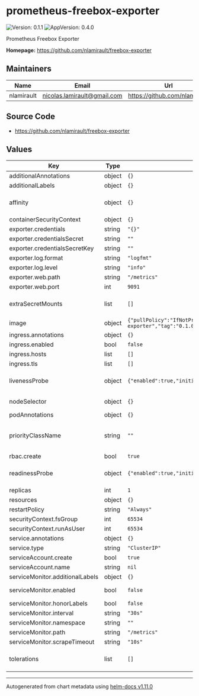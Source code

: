 # prometheus-freebox-exporter

![Version: 0.1.1](https://img.shields.io/badge/Version-0.1.1-informational?style=flat-square) ![AppVersion: 0.4.0](https://img.shields.io/badge/AppVersion-0.4.0-informational?style=flat-square)

Prometheus Freebox Exporter

**Homepage:** <https://github.com/nlamirault/freebox-exporter>

## Maintainers

| Name       | Email                         | Url                             |
| ---------- | ----------------------------- | ------------------------------- |
| nlamirault | <nicolas.lamirault@gmail.com> | <https://github.com/nlamirault> |

## Source Code

- <https://github.com/nlamirault/freebox-exporter>

## Values

| Key                             | Type   | Default                                                                                                             | Description                                                                                                                                             |
| ------------------------------- | ------ | ------------------------------------------------------------------------------------------------------------------- | ------------------------------------------------------------------------------------------------------------------------------------------------------- |
| additionalAnnotations           | object | `{}`                                                                                                                | Additional annotations to add to all resources                                                                                                          |
| additionalLabels                | object | `{}`                                                                                                                | Additional labels to add to all resources                                                                                                               |
| affinity                        | object | `{}`                                                                                                                | Affinity for pod assignment Ref: https://kubernetes.io/docs/concepts/configuration/assign-pod-node/#affinity-and-anti-affinity                          |
| containerSecurityContext        | object | `{}`                                                                                                                |                                                                                                                                                         |
| exporter.credentials            | string | `"{}"`                                                                                                              |                                                                                                                                                         |
| exporter.credentialsSecret      | string | `""`                                                                                                                |                                                                                                                                                         |
| exporter.credentialsSecretKey   | string | `""`                                                                                                                |                                                                                                                                                         |
| exporter.log.format             | string | `"logfmt"`                                                                                                          | Log format. Could be logfmt or json                                                                                                                     |
| exporter.log.level              | string | `"info"`                                                                                                            | Log level                                                                                                                                               |
| exporter.web.path               | string | `"/metrics"`                                                                                                        | Path under which to expose metrics.                                                                                                                     |
| exporter.web.port               | int    | `9091`                                                                                                              | HTTP port used                                                                                                                                          |
| extraSecretMounts               | list   | `[]`                                                                                                                | Additional secret mounts Defines additional mounts with secrets. Secrets must be manually created in the namespace.                                     |
| image                           | object | `{"pullPolicy":"IfNotPresent","pullSecrets":null,"repository":"ghcr.io/nlamirault/freebox-exporter","tag":"0.1.0"}` | Docker image                                                                                                                                            |
| ingress.annotations             | object | `{}`                                                                                                                |                                                                                                                                                         |
| ingress.enabled                 | bool   | `false`                                                                                                             |                                                                                                                                                         |
| ingress.hosts                   | list   | `[]`                                                                                                                |                                                                                                                                                         |
| ingress.tls                     | list   | `[]`                                                                                                                |                                                                                                                                                         |
| livenessProbe                   | object | `{"enabled":true,"initialDelaySeconds":0,"timeoutSeconds":1}`                                                       | Configure Kubernetes liveness probe. Ref: https://kubernetes.io/docs/tasks/configure-pod-container/configure-liveness-readiness-probes/                 |
| nodeSelector                    | object | `{}`                                                                                                                | Node labels for pod assignment Ref: https://kubernetes.io/docs/user-guide/node-selection/                                                               |
| podAnnotations                  | object | `{}`                                                                                                                |                                                                                                                                                         |
| priorityClassName               | string | `""`                                                                                                                | Leverage a PriorityClass to ensure your pods survive resource shortages ref: https://kubernetes.io/docs/concepts/configuration/pod-priority-preemption/ |
| rbac.create                     | bool   | `true`                                                                                                              | Specifies whether RBAC resources should be created                                                                                                      |
| readinessProbe                  | object | `{"enabled":true,"initialDelaySeconds":0,"periodSeconds":10,"successThreshold":1,"timeoutSeconds":1}`               | Configure Kubernetes readiness probe. Ref: https://kubernetes.io/docs/tasks/configure-pod-container/configure-liveness-readiness-probes/                |
| replicas                        | int    | `1`                                                                                                                 | Number of instance                                                                                                                                      |
| resources                       | object | `{}`                                                                                                                | Container resources: requests and limits for CPU, Memory                                                                                                |
| restartPolicy                   | string | `"Always"`                                                                                                          |                                                                                                                                                         |
| securityContext.fsGroup         | int    | `65534`                                                                                                             |                                                                                                                                                         |
| securityContext.runAsUser       | int    | `65534`                                                                                                             |                                                                                                                                                         |
| service.annotations             | object | `{}`                                                                                                                |                                                                                                                                                         |
| service.type                    | string | `"ClusterIP"`                                                                                                       |                                                                                                                                                         |
| serviceAccount.create           | bool   | `true`                                                                                                              | Specifies whether a ServiceAccount should be created                                                                                                    |
| serviceAccount.name             | string | `nil`                                                                                                               |                                                                                                                                                         |
| serviceMonitor.additionalLabels | object | `{}`                                                                                                                | Add custom labels to the ServiceMonitor resource                                                                                                        |
| serviceMonitor.enabled          | bool   | `false`                                                                                                             | Enable this if you're using https://github.com/coreos/prometheus-operator                                                                               |
| serviceMonitor.honorLabels      | bool   | `false`                                                                                                             |                                                                                                                                                         |
| serviceMonitor.interval         | string | `"30s"`                                                                                                             | Fallback to the prometheus default unless specified                                                                                                     |
| serviceMonitor.namespace        | string | `""`                                                                                                                | Namespace to deploy the ServiceMonitor                                                                                                                  |
| serviceMonitor.path             | string | `"/metrics"`                                                                                                        | Path to scrape metrics                                                                                                                                  |
| serviceMonitor.scrapeTimeout    | string | `"10s"`                                                                                                             | Timeout for scrape metrics request                                                                                                                      |
| tolerations                     | list   | `[]`                                                                                                                | Tolerations for pod assignment Ref: https://kubernetes.io/docs/concepts/configuration/taint-and-toleration/                                             |

---

Autogenerated from chart metadata using [helm-docs v1.11.0](https://github.com/norwoodj/helm-docs/releases/v1.11.0)
